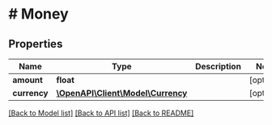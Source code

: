 # # Money

## Properties

Name | Type | Description | Notes
------------ | ------------- | ------------- | -------------
**amount** | **float** |  | [optional]
**currency** | [**\OpenAPI\Client\Model\Currency**](Currency.md) |  | [optional]

[[Back to Model list]](../../README.md#models) [[Back to API list]](../../README.md#endpoints) [[Back to README]](../../README.md)
